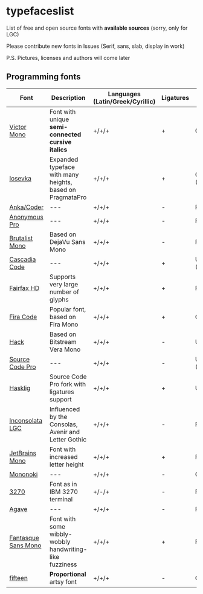 # typefaceslist
List of free and open source fonts with **available sources** (sorry, only for LGC)

Please contribute new fonts in Issues (Serif, sans, slab, display in work)

P.S. Pictures, licenses and authors will come later

Programming fonts
----------

| Font | Description | Languages (Latin/Greek/Cyrillic) | Ligatures | Font editor | Zero |
| --- | --- | --- | --- | --- | --- |
| [Victor Mono](https://rubjo.github.io/victor-mono/) | Font with unique **semi-connected cursive italics** | +/+/+ | + | Glyphs | Dotted |
| [Iosevka](https://typeof.net/Iosevka/) | Expanded typeface with many heights, based on PragmataPro | +/+/+ | + | Code (JS(?)) | Both |
| [Anka/Coder](https://github.com/loafer-mka/anka-coder-fonts) | --- | +/+/+ | - | FontForge | Slashed |
| [Anonymous Pro](https://www.marksimonson.com/fonts/view/anonymous-pro) | --- | +/+/+ | - | Fontlab | Slashed |
| [Brutalist Mono](https://github.com/stlee42/Brutalist) | Based on DejaVu Sans Mono | +/+/+ | - | FontForge | Slashed |
| [Cascadia Code](https://github.com/microsoft/cascadia-code) | --- | +/+/+ | + | UFO (Glyphs) | Dotted |
| [Fairfax HD](http://www.kreativekorp.com/software/fonts/fairfaxhd.shtml) | Supports very large number of glyphs | +/+/+ | + | FontForge | Slashed |
| [Fira Code](https://github.com/tonsky/FiraCode) | Popular font, based on Fira Mono | +/+/+ | + | Glyphs | Both |
| [Hack](https://sourcefoundry.org/hack/) | Based on Bitstream Vera Mono | +/+/+ | - | UFO | Dotted |
| [Source Code Pro](https://github.com/adobe-fonts/source-code-pro) | --- | +/+/+ | - | UFO (Robofont) | Dotted |
| [Hasklig](https://github.com/i-tu/Hasklig) | Source Code Pro fork with ligatures support | +/+/+ | + | UFO | Dotted |
| [Inconsolata LGC](https://github.com/MihailJP/Inconsolata-LGC) | Influenced by the Consolas, Avenir and Letter Gothic | +/+/+ | - | FontForge | Slashed |
| [JetBrains Mono](https://www.jetbrains.com/lp/mono/) | Font with increased letter height | +/+/+ | + | Fontlab | Dotted |
| [Mononoki](https://github.com/madmalik/mononoki) | --- | +/+/+ | - | Glyphs | Slashed |
| [3270](https://github.com/rbanffy/3270font) | Font as in IBM 3270 terminal | +/-/+ | - | FontForge | Dotted |
| [Agave](https://github.com/agarick/agave) | --- | +/+/+ | - | FontForge | Dotted |
| [Fantasque Sans Mono](https://github.com/belluzj/fantasque-sans) | Font with some wibbly-wobbly handwriting-like fuzziness | +/+/+ | + | FontForge | Slashed |
| [fifteen](https://burodepeper.github.io/fifteen/) | **Proportional** artsy font | +/+/+ | - | Glyphs | Slashed |
